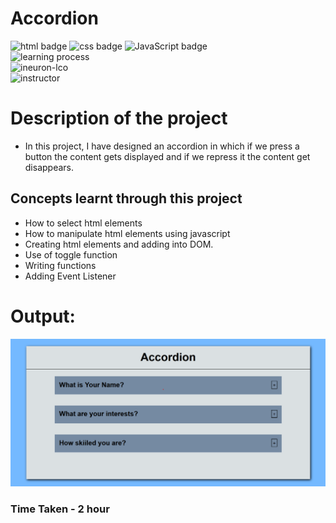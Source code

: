 # Accordion
![html badge](https://img.shields.io/badge/Html-tomato) ![css badge](https://img.shields.io/badge/CSS-blue
)  ![JavaScript badge](https://img.shields.io/badge/JavaScript-yellow)  
![learning process](https://img.shields.io/badge/Project%20Based%20Learning-darkviolet
)  
![ineuron-lco](https://img.shields.io/badge/iNeuron-lco-green
)  
![instructor](https://img.shields.io/badge/Hitesh_Choudary-Full%20Stack%20Javascript%20Course-orange
)

# Description of the project
- In this project, I have designed an accordion in which if we press a button the content gets displayed and if we repress it the content get disappears.

## Concepts learnt through this project
- How to select html elements
- How to manipulate html elements using javascript
- Creating html elements and adding into DOM.
- Use of toggle function
- Writing functions 
- Adding Event Listener


# Output:
![output img](./image/image.png)  

### Time Taken - 2 hour